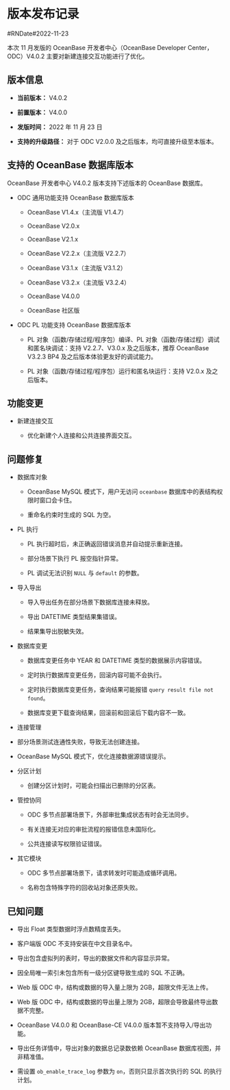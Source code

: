 # 版本发布记录

#RNDate#2022-11-23

本次 11 月发版的 OceanBase 开发者中心（OceanBase Developer Center，ODC）V4.0.2 主要对新建连接交互功能进行了优化。

## 版本信息 

* **当前版本：** V4.0.2

* **前置版本：** V4.0.0

* **发版时间：** 2022 年 11 月 23 日

* **支持的升级路径：** 对于 ODC V2.0.0 及之后版本，均可直接升级至本版本。




## 支持的 OceanBase 数据库版本

OceanBase 开发者中心 V4.0.2 版本支持下述版本的 OceanBase 数据库。

* ODC 通用功能支持 OceanBase 数据库版本

  * OceanBase V1.4.x（主流版 V1.4.7）
  
  * OceanBase V2.0.x
  
  * OceanBase V2.1.x
  
  * OceanBase V2.2.x（主流版 V2.2.7）
  
  * OceanBase V3.1.x（主流版 V3.1.2）
  
  * OceanBase V3.2.x（主流版 V3.2.4）

  * OceanBase V4.0.0
  
  * OceanBase 社区版
  

  

* ODC PL 功能支持 OceanBase 数据库版本

  * PL 对象（函数/存储过程/程序包）编译、PL 对象（函数/存储过程）调试和匿名块调试：支持 V2.2.7、V3.0.x 及之后版本，推荐 OceanBase V3.2.3 BP4 及之后版本体验更友好的调试能力。
  
  * PL 对象（函数/存储过程/程序包）运行和匿名块运行：支持 V2.0.x 及之后版本。



## 功能变更


* 新建连接交互

  * 优化新建个人连接和公共连接界面交互。




## 问题修复 

* 数据库对象

  * OceanBase MySQL 模式下，用户无访问 `oceanbase` 数据库中的表结构权限时窗口会卡住。
  
  * 重命名约束时生成的 SQL 为空。
 

* PL 执行

  * PL 执行超时后，未正确返回错误消息并自动提示重新连接。
  
  * 部分场景下执行 PL 报空指针异常。
  
  * PL 调试无法识别 `NULL` 与 `default` 的参数。

* 导入导出

  * 导入导出任务在部分场景下数据库连接未释放。
  
  * 导出 DATETIME 类型结果集错误。
  
  * 结果集导出脱敏失效。
  

* 数据库变更
  
  * 数据库变更任务中 YEAR 和 DATETIME 类型的数据展示内容错误。

  * 定时执行数据库变更任务，回滚内容可能不会执行。

  * 定时执行数据库变更任务，查询结果可能报错 `query result file not found`。

  * 数据库变更下载查询结果，回滚前和回滚后下载内容不一致。

*  连接管理
  
  * 部分场景测试连通性失败，导致无法创建连接。
  
  * OceanBase MySQL 模式下，优化连接数据源错误提示。

* 分区计划

  * 创建分区计划时，可能会扫描出已删除的分区表。


* 管控协同

  * ODC 多节点部署场景下，外部审批集成状态有时会无法同步。

  * 有关连接无对应的审批流程的报错信息未国际化。

  * 公共连接读写权限验证错误。


* 其它模块

  * ODC 多节点部署场景下，请求转发时可能造成循环调用。

  * 名称包含特殊字符的回收站对象还原失败。



## 已知问题

* 导出 Float 类型数据时浮点数精度丢失。

* 客户端版 ODC 不支持安装在中文目录名中。

* 导出包含虚拟列的表时，导出的数据文件和内容显示异常。

* 因全局唯一索引未包含所有一级分区键导致生成的 SQL 不正确。

* Web 版 ODC 中，结构或数据的导入量上限为 2GB，超限文件无法上传。

* Web 版 ODC 中，结构或数据的导出量上限为 2GB，超限会导致最终导出数据不完整。

* OceanBase V4.0.0 和 OceanBase-CE V4.0.0 版本暂不支持导入/导出功能。

* 导出任务详情中，导出对象的数据总记录数依赖 OceanBase 数据库视图，并非精准值。

* 需设置 `ob_enable_trace_log` 参数为 `on`，否则只显示首次执行的 SQL 的执行计划。